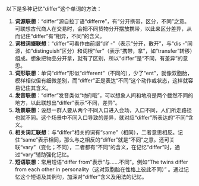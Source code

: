 以下是多种记忆“differ”这个单词的方法：
1. **词源联想**：“differ”源自拉丁语“differre”，有“分开携带，区分，不同”之意。可联想古代商人在交易时，会把不同货物分开摆放携带，以此来区分差异，从而记住“differ”有“相异，不同”的含义。
2. **词根词缀联想**：“differ”可看作由前缀“dif -”（表示“分开，散开”，与“dis -”同源，如“distinguish”区分）和词根“fer”（表示“携带，拿”，如“transfer”转移）组成。想象把物品分开拿，就有了区别，所以“differ”是“不同，有差异”的意思。
3. **词形联想**：单词“differ”形似“different”（不同的），少了“ent”，就像双胞胎，模样相似但有细微差别，而“differ”正是表达“不同”这个动作或状态，这样就容易记住其含义。
4. **发音联想**：“differ”发音类似“地府哦”，可以想象人间和地府是两个截然不同的地方，以此联想出“differ”表示“不同，差异”。
5. **场景联想**：设想一群人要从两个不同入口进入会场，入口不同，人们所走路径也就不同。这个场景中不同入口导致的差异，就对应“differ”所表达的“不同”含义。
6. **相关词汇联想**：与“differ”相关的词有“same”（相同），二者意思相反。记住“same”表示相同，那么与之相反的“differ”就是“不同”之意。还可关联“vary”（变化；不同），二者都有“不同”的含义，在记忆“differ”时，通过“vary”辅助强化记忆。
7. **短语联想**：常用短语“differ from”表示“与……不同”。例如“The twins differ from each other in personality（这对双胞胎在性格上彼此不同）” 。通过记忆这个短语及其例句，加深对“differ”含义及用法的记忆。 
